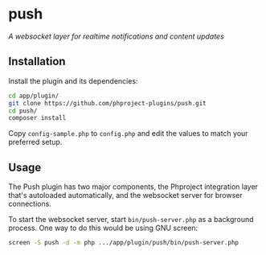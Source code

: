 # push

*A websocket layer for realtime notifications and content updates*

## Installation

Install the plugin and its dependencies:

```bash
cd app/plugin/
git clone https://github.com/phproject-plugins/push.git
cd push/
composer install
```

Copy `config-sample.php` to `config.php` and edit the values to match your preferred setup.

## Usage

The Push plugin has two major components, the Phproject integration layer that's autoloaded automatically, and the websocket server for browser connections.

To start the websocket server, start `bin/push-server.php` as a background process. One way to do this would be using GNU screen:

```bash
screen -S push -d -m php .../app/plugin/push/bin/push-server.php
```

